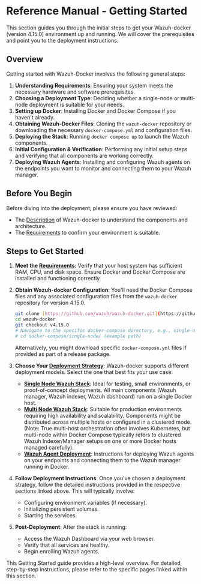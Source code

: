 # Reference Manual - Getting Started

This section guides you through the initial steps to get your Wazuh-docker (version 4.15.0) environment up and running. We will cover the prerequisites and point you to the deployment instructions.

## Overview

Getting started with Wazuh-Docker involves the following general steps:

1.  **Understanding Requirements**: Ensuring your system meets the necessary hardware and software prerequisites.
2.  **Choosing a Deployment Type**: Deciding whether a single-node or multi-node deployment is suitable for your needs.
3.  **Setting up Docker**: Installing Docker and Docker Compose if you haven't already.
4.  **Obtaining Wazuh-Docker Files**: Cloning the `wazuh-docker` repository or downloading the necessary `docker-compose.yml` and configuration files.
5.  **Deploying the Stack**: Running `docker compose up` to launch the Wazuh components.
6.  **Initial Configuration & Verification**: Performing any initial setup steps and verifying that all components are working correctly.
7.  **Deploying Wazuh Agents**: Installing and configuring Wazuh agents on the endpoints you want to monitor and connecting them to your Wazuh manager.

## Before You Begin

Before diving into the deployment, please ensure you have reviewed:

-   The [Description](ref/Introduction/description.md) of Wazuh-docker to understand the components and architecture.
-   The [Requirements](ref/getting-started/requirements.md) to confirm your environment is suitable.

## Steps to Get Started

1.  **Meet the [Requirements](requirements.md)**:
    Verify that your host system has sufficient RAM, CPU, and disk space. Ensure Docker and Docker Compose are installed and functioning correctly.

2.  **Obtain Wazuh-docker Configuration**:
    You'll need the Docker Compose files and any associated configuration files from the `wazuh-docker` repository for version 4.15.0.
    ```bash
    git clone [https://github.com/wazuh/wazuh-docker.git](https://github.com/wazuh/wazuh-docker.git)
    cd wazuh-docker
    git checkout v4.15.0
    # Navigate to the specific docker-compose directory, e.g., single-node or multi-node
    # cd docker-compose/single-node/ (example path)
    ```
    Alternatively, you might download specific `docker-compose.yml` files if provided as part of a release package.

3.  **Choose Your [Deployment Strategy](deployment/deployment.md)**:
    Wazuh-docker supports different deployment models. Select the one that best fits your use case:
    * **[Single Node Wazuh Stack](deployment/single-node.md)**: Ideal for testing, small environments, or proof-of-concept deployments. All main components (Wazuh manager, Wazuh indexer, Wazuh dashboard) run on a single Docker host.
    * **[Multi Node Wazuh Stack](deployment/multi-node.md)**: Suitable for production environments requiring high availability and scalability. Components might be distributed across multiple hosts or configured in a clustered mode. (Note: True multi-host orchestration often involves Kubernetes, but multi-node within Docker Compose typically refers to clustered Wazuh Indexer/Manager setups on one or more Docker hosts managed carefully).
    * **[Wazuh Agent Deployment](deployment/wazuh-agent.md)**: Instructions for deploying Wazuh agents on your endpoints and connecting them to the Wazuh manager running in Docker.

4.  **Follow Deployment Instructions**:
    Once you've chosen a deployment strategy, follow the detailed instructions provided in the respective sections linked above. This will typically involve:
    * Configuring environment variables (if necessary).
    * Initializing persistent volumes.
    * Starting the services.

5.  **Post-Deployment**:
    After the stack is running:
    * Access the Wazuh Dashboard via your web browser.
    * Verify that all services are healthy.
    * Begin enrolling Wazuh agents.

This Getting Started guide provides a high-level overview. For detailed, step-by-step instructions, please refer to the specific pages linked within this section.
